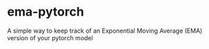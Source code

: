 # ema-pytorch
A simple way to keep track of an Exponential Moving Average (EMA) version of your pytorch model
